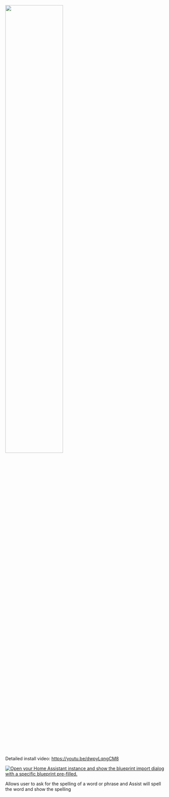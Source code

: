 <a href="https://www.youtube.com/watch?v=dwpyLqngCM8"><img src="https://img.youtube.com/vi/dwpyLqngCM8/mqdefault.jpg" width="60%"></a>

Detailed install video:
https://youtu.be/dwpyLqngCM8

[![Open your Home Assistant instance and show the blueprint import dialog with a specific blueprint pre-filled.](https://my.home-assistant.io/badges/blueprint_import.svg)](https://my.home-assistant.io/redirect/blueprint_import/?blueprint_url=https%3A%2F%2Fraw.githubusercontent.com%2Fdinki%2FView-Assist%2Fmain%2FView_Assist_custom_sentences%2FSpell_a_Word%2Fblueprint-spellaword.yaml)

Allows user to ask for the spelling of a word or phrase and Assist will spell the word and show the spelling
